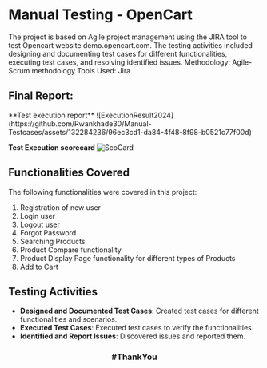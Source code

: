 # Manual Testing - OpenCart
The project is based on Agile project management using the JIRA tool to test Opencart website demo.opencart.com. The testing activities included designing and documenting test cases for different functionalities, executing test cases, and resolving identified issues.
Methodology: Agile-Scrum methodology
Tools Used: Jira

<h2> Final Report:</h2>
**Test execution report**
![ExecutionResult2024](https://github.com/Rwankhade30/Manual-Testcases/assets/132284236/96ec3cd1-da84-4f48-8f98-b0521c77f00d)


**Test Execution scorecard**
![ScoCard](https://github.com/Rwankhade30/Manual-Testcases/assets/132284236/27dd63f4-707f-4871-909c-a8dee32c8f5a)


## Functionalities Covered
The following functionalities were covered in this project:

1. Registration of new user
2. Login user
3. Logout user
4. Forgot Password
5. Searching Products
6. Product Compare functionality
7. Product Display Page functionality for different types of Products
8. Add to Cart
## Testing Activities
- **Designed and Documented Test Cases**: Created test cases for different functionalities and scenarios.
- **Executed Test Cases**: Executed test cases to verify the functionalities.
- **Identified and Report Issues**: Discovered issues and reported them.
<h3 align="center">
#ThankYou
</h3>
